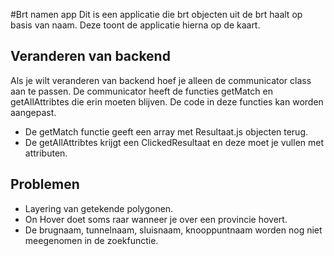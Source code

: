 #Brt namen app
Dit is een applicatie die brt objecten uit de brt haalt op basis van naam. Deze toont de applicatie hierna op de kaart.

## Veranderen van backend
Als je wilt veranderen van backend hoef je alleen de communicator class aan te passen.
De communicator heeft de functies getMatch en getAllAttribtes die erin moeten blijven. De code in deze functies kan worden aangepast. 
  
- De getMatch functie geeft een array met Resultaat.js objecten terug.  
- De getAllAttribtes krijgt een ClickedResultaat en deze moet je vullen met attributen. 


## Problemen
- Layering van getekende polygonen.
- On Hover doet soms raar wanneer je over een provincie hovert.
- De brugnaam, tunnelnaam, sluisnaam, knooppuntnaam worden nog niet meegenomen in de zoekfunctie. 
